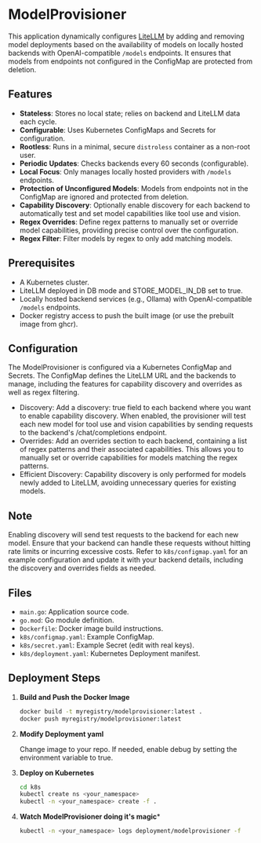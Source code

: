# ModelProvisioner

This application dynamically configures [LiteLLM](https://github.com/BerriAI/litellm) by adding and removing model deployments based on the availability of models on locally hosted backends with OpenAI-compatible `/models` endpoints. It ensures that models from endpoints not configured in the ConfigMap are protected from deletion.

## Features

- **Stateless**: Stores no local state; relies on backend and LiteLLM data each cycle.
- **Configurable**: Uses Kubernetes ConfigMaps and Secrets for configuration.
- **Rootless**: Runs in a minimal, secure `distroless` container as a non-root user.
- **Periodic Updates**: Checks backends every 60 seconds (configurable).
- **Local Focus**: Only manages locally hosted providers with `/models` endpoints.
- **Protection of Unconfigured Models**: Models from endpoints not in the ConfigMap are ignored and protected from deletion.
- **Capability Discovery**: Optionally enable discovery for each backend to automatically test and set model capabilities like tool use and vision.
- **Regex Overrides**: Define regex patterns to manually set or override model capabilities, providing precise control over the configuration.
- **Regex Filter**: Filter models by regex to only add matching models.

## Prerequisites

- A Kubernetes cluster.
- LiteLLM deployed in DB mode and STORE_MODEL_IN_DB set to true.
- Locally hosted backend services (e.g., Ollama) with OpenAI-compatible `/models` endpoints.
- Docker registry access to push the built image (or use the prebuilt image from ghcr).

## Configuration
The ModelProvisioner is configured via a Kubernetes ConfigMap and Secrets. The ConfigMap defines the LiteLLM URL and the backends to manage, including the features for capability discovery and overrides as well as regex filtering.

- Discovery: Add a discovery: true field to each backend where you want to enable capability discovery. When enabled, the provisioner will test each new model for tool use and vision capabilities by sending requests to the backend's /chat/completions endpoint.
- Overrides: Add an overrides section to each backend, containing a list of regex patterns and their associated capabilities. This allows you to manually set or override capabilities for models matching the regex patterns.
- Efficient Discovery: Capability discovery is only performed for models newly added to LiteLLM, avoiding unnecessary queries for existing models.

## Note
Enabling discovery will send test requests to the backend for each new model. Ensure that your backend can handle these requests without hitting rate limits or incurring excessive costs. Refer to `k8s/configmap.yaml` for an example configuration and update it with your backend details, including the discovery and overrides fields as needed.

## Files

- `main.go`: Application source code.
- `go.mod`: Go module definition.
- `Dockerfile`: Docker image build instructions.
- `k8s/configmap.yaml`: Example ConfigMap.
- `k8s/secret.yaml`: Example Secret (edit with real keys).
- `k8s/deployment.yaml`: Kubernetes Deployment manifest.

## Deployment Steps

1. **Build and Push the Docker Image**

   ```bash
   docker build -t myregistry/modelprovisioner:latest .
   docker push myregistry/modelprovisioner:latest

2. **Modify Deployment yaml**

   Change image to your repo.
   If needed, enable debug by setting the environment variable to true.

3. **Deploy on Kubernetes**

   ```bash
   cd k8s
   kubectl create ns <your_namespace>
   kubectl -n <your_namespace> create -f .

4. **Watch ModelProvisioner doing it's magic***

   ```bash
   kubectl -n <your_namespace> logs deployment/modelprovisioner -f
